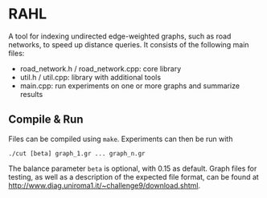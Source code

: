 # RAHL

A tool for indexing undirected edge-weighted graphs, such as road networks, to speed up distance queries.
It consists of the following main files:

* road_network.h / road_network.cpp: core library
* util.h / util.cpp: library with additional tools
* main.cpp: run experiments on one or more graphs and summarize results

## Compile & Run

Files can be compiled using `make`.
Experiments can then be run with

```
./cut [beta] graph_1.gr ... graph_n.gr
```

The balance parameter `beta` is optional, with 0.15 as default.
Graph files for testing, as well as a description of the expected file format, can be found at http://www.diag.uniroma1.it/~challenge9/download.shtml.
